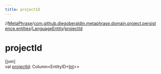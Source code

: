 ```yaml
---
title: projectId
---
```

//[MetaPhrase](../../../index.html)/[com.github.diegoberaldin.metaphrase.domain.project.persistence.entities](../index.html)/[LanguageEntity](index.html)/[projectId](project-id.html)



# projectId



[jvm]\
val [projectId](project-id.html): Column&lt;EntityID&lt;[Int](https://kotlinlang.org/api/latest/jvm/stdlib/kotlin/-int/index.html)&gt;&gt;




